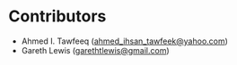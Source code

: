 Contributors
============

- Ahmed I. Tawfeeq (<ahmed_ihsan_tawfeek@yahoo.com>)
- Gareth Lewis (<garethtlewis@gmail.com>)
